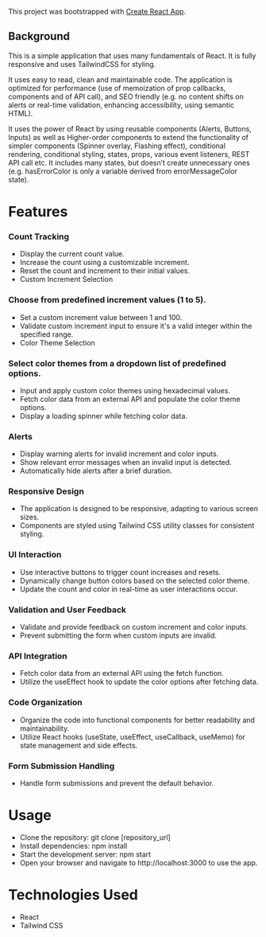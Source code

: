 This project was bootstrapped with [Create React App](https://github.com/facebook/create-react-app).

## Background

This is a simple application that uses many fundamentals of React. It is fully responsive and uses TailwindCSS for styling.

It uses easy to read, clean and maintainable code. The application is optimized for performance (use of memoization of prop callbacks, components and of API call), and SEO friendly (e.g. no content shifts on alerts or real-time validation, enhancing accessibility, using semantic HTML).

It uses the power of React by using reusable components (Alerts, Buttons, Inputs) as well as Higher-order components to extend the functionality of simpler components (Spinner overlay, Flashing effect), conditional rendering, conditional styling, states, props, various event listeners, REST API call etc. It includes many states, but doesn’t create unnecessary ones (e.g. hasErrorColor is only a variable derived from errorMessageColor state).

# Features

### Count Tracking
- Display the current count value.
- Increase the count using a customizable increment.
- Reset the count and increment to their initial values.
- Custom Increment Selection

### Choose from predefined increment values (1 to 5).
- Set a custom increment value between 1 and 100.
- Validate custom increment input to ensure it's a valid integer within the specified range.
- Color Theme Selection

### Select color themes from a dropdown list of predefined options.
- Input and apply custom color themes using hexadecimal values.
- Fetch color data from an external API and populate the color theme options.
- Display a loading spinner while fetching color data.

### Alerts
- Display warning alerts for invalid increment and color inputs.
- Show relevant error messages when an invalid input is detected.
- Automatically hide alerts after a brief duration.

### Responsive Design
- The application is designed to be responsive, adapting to various screen sizes.
- Components are styled using Tailwind CSS utility classes for consistent styling.

### UI Interaction
- Use interactive buttons to trigger count increases and resets.
- Dynamically change button colors based on the selected color theme.
- Update the count and color in real-time as user interactions occur.

### Validation and User Feedback
- Validate and provide feedback on custom increment and color inputs.
- Prevent submitting the form when custom inputs are invalid.

### API Integration
- Fetch color data from an external API using the fetch function.
- Utilize the useEffect hook to update the color options after fetching data.

### Code Organization
- Organize the code into functional components for better readability and maintainability.
- Utilize React hooks (useState, useEffect, useCallback, useMemo) for state management and side effects.

### Form Submission Handling
- Handle form submissions and prevent the default behavior.

# Usage

- Clone the repository: git clone [repository_url]
- Install dependencies: npm install
- Start the development server: npm start
- Open your browser and navigate to http://localhost:3000 to use the app.

# Technologies Used

- React
- Tailwind CSS
